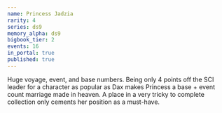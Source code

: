 ```yaml
---
name: Princess Jadzia
rarity: 4
series: ds9
memory_alpha: ds9
bigbook_tier: 2
events: 16
in_portal: true
published: true
---
```


Huge voyage, event, and base numbers. Being only 4 points off the SCI leader for a character as popular as Dax makes Princess a base + event count marriage made in heaven. A place in a very tricky to complete collection only cements her position as a must-have.
